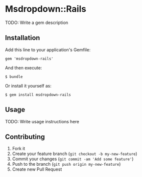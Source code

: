 # Msdropdown::Rails

TODO: Write a gem description

## Installation

Add this line to your application's Gemfile:

    gem 'msdropdown-rails'

And then execute:

    $ bundle

Or install it yourself as:

    $ gem install msdropdown-rails

## Usage

TODO: Write usage instructions here

## Contributing

1. Fork it
2. Create your feature branch (`git checkout -b my-new-feature`)
3. Commit your changes (`git commit -am 'Add some feature'`)
4. Push to the branch (`git push origin my-new-feature`)
5. Create new Pull Request
